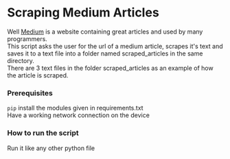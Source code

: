 # Scraping Medium Articles
Well [Medium](https://medium.com/) is a website containing great articles and used by many programmers.
<br>This script asks the user for the url of a medium article, scrapes it's text and saves it to a text file into a folder named scraped_articles in the same directory.
<br>There are 3 text files in the folder scraped_articles as an example of how the article is scraped.

### Prerequisites
`pip` install the modules given in requirements.txt
<br>Have a working network connection on the device

### How to run the script
Run it like any other python file

